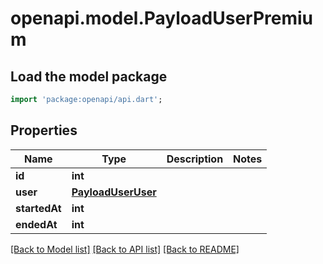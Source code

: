 # openapi.model.PayloadUserPremium

## Load the model package
```dart
import 'package:openapi/api.dart';
```

## Properties
Name | Type | Description | Notes
------------ | ------------- | ------------- | -------------
**id** | **int** |  | 
**user** | [**PayloadUserUser**](PayloadUserUser.md) |  | 
**startedAt** | **int** |  | 
**endedAt** | **int** |  | 

[[Back to Model list]](../README.md#documentation-for-models) [[Back to API list]](../README.md#documentation-for-api-endpoints) [[Back to README]](../README.md)


